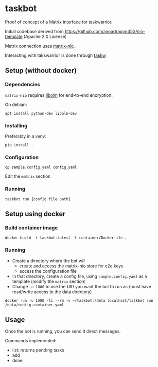# taskbot

Proof of concept of a Matrix interface for taskwarrior.

Initial codebase derived from https://github.com/anoadragon453/nio-template (Apache 2.0 License)

Matrix connection uses [matrix-nio](https://github.com/poljar/matrix-nio).

Interacting with takswarrior is done through [taskw](https://github.com/ralphbean/taskw).

## Setup (without docker)

### Dependencies

`matrix-nio` requires [libolm](https://gitlab.matrix.org/matrix-org/olm) for end-to-end encryption.

On debian:

```
apt install python-dev libolm-dev
```

### Installing

Preferably in a venv:

```
pip install .
```

### Configuration

`cp sample.config.yaml config.yaml`

Edit the `matrix` section.

### Running

`taskbot run [config file path]`

## Setup using docker

### Build container image

`docker build -t taskbot:latest -f container/Dockerfile .`

### Running

 - Create a directory where the bot will
   - create and access the matrix-nio store for e2e keys
   - access the configuration file
 - In that directory, create a config file, using `sample.config.yaml` as a template (modify the `matrix` section)
 - Change `-u 1000` to use the UID you want the bot to run as (must have read/write access to the data directory)

`docker run -u 1000 -ti --rm -v ~/taskbot:/data localhost/taskbot run /data/config.container.yaml`

## Usage

Once the bot is running, you can send it direct messages.

Commands implemented:

 - list: returns pending tasks
 - add <text>
 - done <id>
